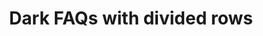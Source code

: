 ---
title: Dark FAQs with divided rows
category: Marketing
paid: true
isActive: true
ltr: {"react":{"jsxTail":[{"label":"App.jsx","code":"export default () => {\n\n    const faqsList = [\n        {\n            q: \"What are some random questions to ask?\",\n            a: \"That's exactly the reason we created this random question generator. There are hundreds of random questions to choose from so you're able to find the perfect random question.\"\n        },\n        {\n            q: \"Do you include common questions?\",\n            a: \"This generator doesn't include most common questions. The thought is that you can come up with common questions on your own so most of the questions in this generator.\"\n        },\n        {\n            q: \"Can I use this for 21 questions?\",\n            a: \"Yes! there are two ways that you can use this question generator depending on what you're after. You can indicate that you want 21 questions generated.\"\n        },\n        {\n            q: \"Are these questions for girls or for boys?\",\n            a: \"The questions in this generator are gender neutral and can be used to ask either male of females (or any other gender the person identifies with).\"\n        },\n        {\n            q: \"What do you wish you had more talent doing?\",\n            a: \"If you've been searching for a way to get random questions, you've landed on the correct webpage. We created the Random Question Generator to ask you as many random questions as your heart desires.\"\n        }\n    ]\n\n    return (\n        <section className='py-14 bg-gray-800'>\n            <div className=\"max-w-screen-xl mx-auto px-4 gap-12 md:flex md:px-8\">\n                <div className='flex-1'>\n                    <div className=\"max-w-lg\">\n                        <h3 className='font-semibold text-cyan-400'>\n                            Frequently asked questions\n                        </h3>\n                        <p className='mt-3 text-white text-3xl font-extrabold sm:text-4xl'>\n                            All information you need to know\n                        </p>\n                    </div>\n                </div>\n                <div className='flex-1 mt-12 md:mt-0'>\n                    <ul className='space-y-4 divide-y divide-gray-700'>\n                        {faqsList.map((item, idx) => (\n                            <li\n                                className=\"py-5\"\n                                key={idx}>\n                                <summary\n                                    className=\"flex items-center justify-between font-semibold text-gray-200\">\n                                    {item.q}\n                                </summary>\n                                <p\n                                    dangerouslySetInnerHTML={{ __html: item.a }}\n                                    className='mt-3 text-gray-300 leading-relaxed'>\n                                </p>\n                            </li>\n                        ))}\n                    </ul>\n                </div>\n            </div>\n        </section>\n    );\n};"}],"jsxCss":[]},"vue":{"vueCss":[],"vueTail":[]},"preview":"function App() {\n  const faqsList = [{\n    q: \"What are some random questions to ask?\",\n    a: \"That's exactly the reason we created this random question generator. There are hundreds of random questions to choose from so you're able to find the perfect random question.\"\n  }, {\n    q: \"Do you include common questions?\",\n    a: \"This generator doesn't include most common questions. The thought is that you can come up with common questions on your own so most of the questions in this generator.\"\n  }, {\n    q: \"Can I use this for 21 questions?\",\n    a: \"Yes! there are two ways that you can use this question generator depending on what you're after. You can indicate that you want 21 questions generated.\"\n  }, {\n    q: \"Are these questions for girls or for boys?\",\n    a: \"The questions in this generator are gender neutral and can be used to ask either male of females (or any other gender the person identifies with).\"\n  }, {\n    q: \"What do you wish you had more talent doing?\",\n    a: \"If you've been searching for a way to get random questions, you've landed on the correct webpage. We created the Random Question Generator to ask you as many random questions as your heart desires.\"\n  }];\n  return /*#__PURE__*/React.createElement(\"section\", {\n    className: \"py-14 bg-gray-800\"\n  }, /*#__PURE__*/React.createElement(\"div\", {\n    className: \"max-w-screen-xl mx-auto px-4 gap-12 md:flex md:px-8\"\n  }, /*#__PURE__*/React.createElement(\"div\", {\n    className: \"flex-1\"\n  }, /*#__PURE__*/React.createElement(\"div\", {\n    className: \"max-w-lg\"\n  }, /*#__PURE__*/React.createElement(\"h3\", {\n    className: \"font-semibold text-cyan-400\"\n  }, \"Frequently asked questions\"), /*#__PURE__*/React.createElement(\"p\", {\n    className: \"mt-3 text-white text-3xl font-extrabold sm:text-4xl\"\n  }, \"All information you need to know\"))), /*#__PURE__*/React.createElement(\"div\", {\n    className: \"flex-1 mt-12 md:mt-0\"\n  }, /*#__PURE__*/React.createElement(\"ul\", {\n    className: \"space-y-4 divide-y divide-gray-700\"\n  }, faqsList.map((item, idx) => /*#__PURE__*/React.createElement(\"li\", {\n    className: \"py-5\",\n    key: idx\n  }, /*#__PURE__*/React.createElement(\"summary\", {\n    className: \"flex items-center justify-between font-semibold text-gray-200\"\n  }, item.q), /*#__PURE__*/React.createElement(\"p\", {\n    dangerouslySetInnerHTML: {\n      __html: item.a\n    },\n    className: \"mt-3 text-gray-300 leading-relaxed\"\n  })))))));\n}\n\n;"}
rtl: {"vue":{"vueTail":[],"vueCss":[]},"react":{"jsxTail":[{"code":"export default () => {\n\n    const faqsList = [\n        {\n            q: \"ما هي بعض الأسئلة العشوائية التي يجب طرحها؟\",\n            a: \"هذا هو بالضبط سبب إنشاء مولد الأسئلة العشوائية هذا. هناك المئات من الأسئلة العشوائية للاختيار من بينها حتى تتمكن من العثور على السؤال العشوائي المثالي.\"\n        },\n        {\n            q: \"هل تقوم بتضمين أسئلة شائعة؟\",\n            a: \"لا يتضمن هذا المولد الأسئلة الأكثر شيوعًا. الفكرة هي أنه يمكنك طرح أسئلة شائعة بمفردك ، لذا فإن معظم الأسئلة في هذا المولد.\"\n        },\n        {\n            q: \"هل يمكنني استخدام هذا لـ 21 سؤالاً؟\",\n            a: \"نعم! هناك طريقتان يمكنك استخدام منشئ الأسئلة هذا بناءً على ما تبحث عنه. يمكنك الإشارة إلى أنك تريد إنشاء 21 سؤالاً.\"\n        },\n        {\n            q: \"هل هذه الأسئلة للفتيات أم للفتيان؟\",\n            a: \"الأسئلة في هذا المولد محايدة بين الجنسين ويمكن استخدامها لسؤال أي ذكر من الإناث (أو أي جنس آخر يحدده الشخص).\"\n        },\n        {\n            q: \"ماذا تتمنى لو كان لديك المزيد من المواهب تفعل؟\",\n            a: \"إذا كنت تبحث عن طريقة للحصول على أسئلة عشوائية ، فقد وصلت إلى صفحة الويب الصحيحة. لقد أنشأنا منشئ الأسئلة العشوائية لطرح العديد من الأسئلة العشوائية التي يرغبها قلبك.\"\n        }\n    ]\n\n    return (\n        <section className='py-14 bg-gray-800'>\n            <div className=\"max-w-screen-xl mx-auto px-4 gap-12 md:flex md:px-8\">\n                <div className='flex-1'>\n                    <div className=\"max-w-lg\">\n                        <h3 className='font-semibold text-cyan-400'>\n                            أسئلة متكررة\n                        </h3>\n                        <p className='mt-3 text-white text-3xl font-extrabold sm:text-4xl'>\n                            كل المعلومات التي تريد أن تعرفها\n                        </p>\n                    </div>\n                </div>\n                <div className='flex-1 mt-12 md:mt-0'>\n                    <ul className='space-y-4 divide-y divide-gray-700'>\n                        {faqsList.map((item, idx) => (\n                            <li\n                                className=\"py-5\"\n                                key={idx}>\n                                <summary\n                                    className=\"flex items-center justify-between font-semibold text-gray-200\">\n                                    {item.q}\n                                </summary>\n                                <p\n                                    dangerouslySetInnerHTML={{ __html: item.a }}\n                                    className='mt-3 text-gray-300 leading-relaxed'>\n                                </p>\n                            </li>\n                        ))}\n                    </ul>\n                </div>\n            </div>\n        </section>\n    )\n}","label":"App.jsx"}],"jsxCss":[]},"preview":"function App() {\n  const faqsList = [{\n    q: \"ما هي بعض الأسئلة العشوائية التي يجب طرحها؟\",\n    a: \"هذا هو بالضبط سبب إنشاء مولد الأسئلة العشوائية هذا. هناك المئات من الأسئلة العشوائية للاختيار من بينها حتى تتمكن من العثور على السؤال العشوائي المثالي.\"\n  }, {\n    q: \"هل تقوم بتضمين أسئلة شائعة؟\",\n    a: \"لا يتضمن هذا المولد الأسئلة الأكثر شيوعًا. الفكرة هي أنه يمكنك طرح أسئلة شائعة بمفردك ، لذا فإن معظم الأسئلة في هذا المولد.\"\n  }, {\n    q: \"هل يمكنني استخدام هذا لـ 21 سؤالاً؟\",\n    a: \"نعم! هناك طريقتان يمكنك استخدام منشئ الأسئلة هذا بناءً على ما تبحث عنه. يمكنك الإشارة إلى أنك تريد إنشاء 21 سؤالاً.\"\n  }, {\n    q: \"هل هذه الأسئلة للفتيات أم للفتيان؟\",\n    a: \"الأسئلة في هذا المولد محايدة بين الجنسين ويمكن استخدامها لسؤال أي ذكر من الإناث (أو أي جنس آخر يحدده الشخص).\"\n  }, {\n    q: \"ماذا تتمنى لو كان لديك المزيد من المواهب تفعل؟\",\n    a: \"إذا كنت تبحث عن طريقة للحصول على أسئلة عشوائية ، فقد وصلت إلى صفحة الويب الصحيحة. لقد أنشأنا منشئ الأسئلة العشوائية لطرح العديد من الأسئلة العشوائية التي يرغبها قلبك.\"\n  }];\n  return /*#__PURE__*/React.createElement(\"section\", {\n    className: \"py-14 bg-gray-800\"\n  }, /*#__PURE__*/React.createElement(\"div\", {\n    className: \"max-w-screen-xl mx-auto px-4 gap-12 md:flex md:px-8\"\n  }, /*#__PURE__*/React.createElement(\"div\", {\n    className: \"flex-1\"\n  }, /*#__PURE__*/React.createElement(\"div\", {\n    className: \"max-w-lg\"\n  }, /*#__PURE__*/React.createElement(\"h3\", {\n    className: \"font-semibold text-cyan-400\"\n  }, \"\\u0623\\u0633\\u0626\\u0644\\u0629 \\u0645\\u062A\\u0643\\u0631\\u0631\\u0629\"), /*#__PURE__*/React.createElement(\"p\", {\n    className: \"mt-3 text-white text-3xl font-extrabold sm:text-4xl\"\n  }, \"\\u0643\\u0644 \\u0627\\u0644\\u0645\\u0639\\u0644\\u0648\\u0645\\u0627\\u062A \\u0627\\u0644\\u062A\\u064A \\u062A\\u0631\\u064A\\u062F \\u0623\\u0646 \\u062A\\u0639\\u0631\\u0641\\u0647\\u0627\"))), /*#__PURE__*/React.createElement(\"div\", {\n    className: \"flex-1 mt-12 md:mt-0\"\n  }, /*#__PURE__*/React.createElement(\"ul\", {\n    className: \"space-y-4 divide-y divide-gray-700\"\n  }, faqsList.map((item, idx) => /*#__PURE__*/React.createElement(\"li\", {\n    className: \"py-5\",\n    key: idx\n  }, /*#__PURE__*/React.createElement(\"summary\", {\n    className: \"flex items-center justify-between font-semibold text-gray-200\"\n  }, item.q), /*#__PURE__*/React.createElement(\"p\", {\n    dangerouslySetInnerHTML: {\n      __html: item.a\n    },\n    className: \"mt-3 text-gray-300 leading-relaxed\"\n  })))))));\n}"}
slug: /faqs
id: bdc2eb5e-ae51-42a0-ab7a-889e74f80cc3
created_at: 1670157059114
---